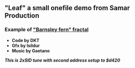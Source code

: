 ## "Leaf" a small onefile demo from Samar Production 

### Example of ["Barnsley fern" fractal](https://en.wikipedia.org/wiki/Barnsley_fern)

- **Code by DKT**
- **Gfx by Isildur**
- **Music by Gaetano**

***This is 2xSID tune with second address setup to $d420***